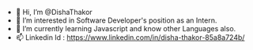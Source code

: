 - 👋 Hi, I’m @DishaThakor
- 👀 I’m interested in Software Developer's position as an Intern.
- 🌱 I’m currently learning Javascript and know other Languages also.
- 📫 Linkedin Id : https://www.linkedin.com/in/disha-thakor-85a8a724b/

<!---
DishaThakor/DishaThakor is a ✨ special ✨ repository because its `README.md` (this file) appears on your GitHub profile.
You can click the Preview link to take a look at your changes.
--->
